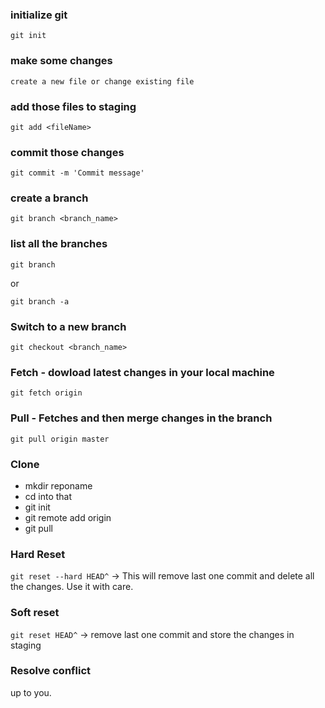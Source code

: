  ### initialize git
`git init`


### make some changes

 `create a new file or change existing file`

### add those files to staging
  `git add <fileName>`


### commit those changes
 `git commit -m 'Commit message'`


### create a branch
  `git branch <branch_name>`


### list all the branches

  `git branch`

   or 

  `git branch -a`


### Switch to a new branch
 `git checkout <branch_name>`


### Fetch - dowload latest changes in your local machine
`git fetch origin`


### Pull - Fetches and then merge changes in the branch
`git pull origin master`


### Clone
- mkdir reponame
- cd into that
- git init
- git remote add origin <git-url>
- git pull

### Hard Reset

`git reset --hard HEAD^` -> This will remove last one commit and delete all the changes. 
 Use it with care. 

### Soft reset

`git reset HEAD^`  -> remove last one commit and store the changes in staging


### Resolve conflict
 up to you.

